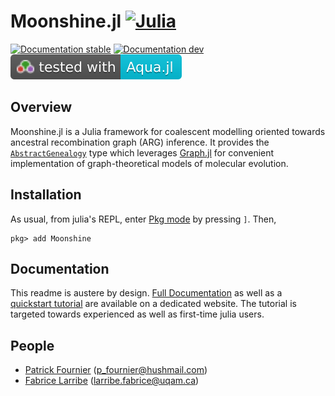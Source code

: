 # Moonshine.jl [![Julia](https://img.shields.io/badge/-Julia-9558B2?style=for-the-badge&logo=julia&logoColor=white)](https://julialang.org/)
[![Documentation stable](https://img.shields.io/badge/docs-stable-blue.svg)](https://moonshine.patrickfournier.ca/stable/)
[![Documentation dev](https://img.shields.io/badge/docs-dev-blue.svg)](https://moonshine.patrickfournier.ca/dev/)
[![Aqua QA](https://raw.githubusercontent.com/JuliaTesting/Aqua.jl/master/badge.svg)](https://github.com/JuliaTesting/Aqua.jl)

## Overview
Moonshine.jl is a Julia framework for coalescent modelling oriented towards ancestral recombination graph (ARG) inference. It provides the [`AbstractGenealogy`](https://moonshine.patrickfournier.ca/stable/reference/AbstractGenealogy/#Moonshine.AbstractGenealogy) type which leverages [Graph.jl](https://github.com/JuliaGraphs/Graphs.jl) for convenient implementation of graph-theoretical models of molecular evolution.

## Installation
As usual, from julia's REPL, enter [Pkg mode](https://docs.julialang.org/en/v1/stdlib/REPL/#Pkg-mode) by pressing `]`. Then,
```julia-repl
pkg> add Moonshine
```

## Documentation
This readme is austere by design. [Full Documentation](https://moonshine.patrickfournier.ca/stable/) as well as a [quickstart tutorial](https://moonshine.patrickfournier.ca/stable/quickstart) are available on a dedicated website. The tutorial is targeted towards experienced as well as first-time julia users.

## People
* [Patrick Fournier](https://www.patrickfournier.ca) (p_fournier@hushmail.com)
* [Fabrice Larribe](http://fabricelarribe.uqam.ca) (larribe.fabrice@uqam.ca)